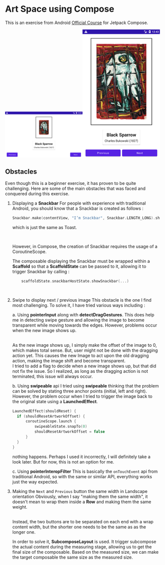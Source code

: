 # Art Space using Compose
This is an exercise from Android [Official Course](https://developer.android.com/codelabs/basic-android-kotlin-compose-art-space?authuser=1&continue=https%3A%2F%2Fdeveloper.android.com%2Fcourses%2Fpathways%2Fandroid-basics-compose-unit-2-pathway-3%3Fauthuser%3D1%23codelab-https%3A%2F%2Fdeveloper.android.com%2Fcodelabs%2Fbasic-android-kotlin-compose-art-space#3) for Jetpack Compose.

<img src="/artspace_landscape.png" style="width:50%" /><img src="/artspace_portrait.png" style="width:50%" />

## Obstacles
Even though this is a beginner exercise, it has proven to be quite challenging. 
Here are some of the main obstacles that was faced and conquered during this exercise.

1. Displaying a **Snackbar**
    For people with experience with traditional Android, you should know that a Snackbar is created as follows :

    ```kotlin
    Snackbar.make(contentView, "I’m Snackbar", Snackbar.LENGTH_LONG).show();
    ```
    which is just the same as Toast. 
    
    <br>
   
    However, in Compose, the creation of Snackbar requires the usage of a CoroutineScope.
    <br>

    The composable displaying the Snackbar must be wrapped within a **Scaffold** so that a **ScaffoldState** 
    can be passed to it, allowing it to trigger Snackbar by calling :
    
    ```kotlin
        scaffoldState.snackbarHostState.showSnackbar(...)
    ```
<br>

2. Swipe to display next / previous image
   This obstacle is the one I find most challenging.
   To solve it, I have tried various ways including :

   a. Using **pointerInput** along with **detectDragGestures**.
      This does help me in detecting swipe gesture and allowing the image to become transparent while moving towards the edges.
      However, problems occur when the new image shows up.
      
      <br>
      As the new image shows up, I simply make the offset of the image to 0, which makes total sense. 
      But, user might not be done with the dragging action yet. 
      This causes the new Image to act upon the old dragging action, making the image shift and become transparent.
      
      <br>
      I tried to add a flag to decide when a new image shows up, but that did not fix the issue.
      So I realized, as long as the dragging action is not terminated, this issue will always occur.

   b. Using **swipeable** api
      I tried using **swipeable** thinking that the problem can be solved by stating three anchor points (initial, left and right).
      However, the problem occur when I tried to trigger the image back to the original state using a **LaunchedEffect**.
      <br>
      ```kotlin
      LaunchedEffect(shouldReset) {
        if (shouldResetArtworkOffset) {
            coroutineScope.launch {
                swipeableState.snapTo(0)
                shouldResetArtworkOffset = false
            }
        }
      }
      ```
      nothing happens. 
      Perhaps I used it incorrectly, I will definitely take a look later. But for now, this is not an option for me.

   c. Using **pointerInteropFilter**
      This is basically the `onTouchEvent` api from traditional Android, so with the same or similar API, everything works just the way expected.

3. Making the `Next` and `Previous` button the same width in Landscape orientation
   Obviously, when I say "making them the same width", it doesn't mean to wrap them inside a **Row** and making them the same weight.
   
   <br>
   Instead, the two buttons are to be separated on each end with a wrap content width, but the shorter one needs to be the same as as the longer one.

   <br>
   
   In order to solve it, **SubcomposeLayout** is used.
   It trigger subcompose the actual content during the measuring stage, allowing us to get the final size of the composable.
   Based on the measured size, we can make the target composable the same size as the measured size.

